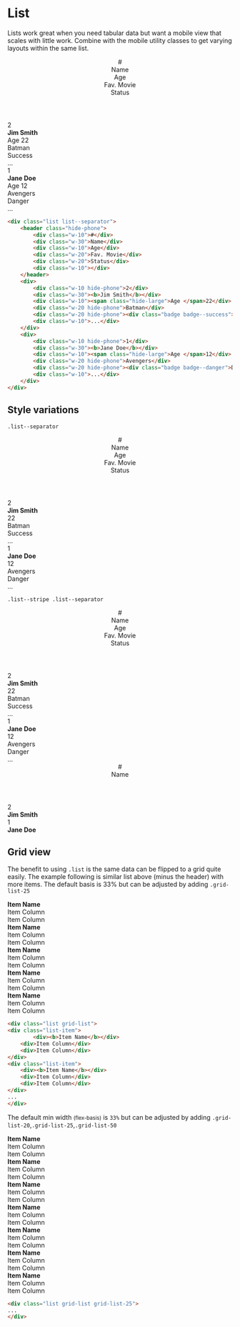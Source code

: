 # List

Lists work great when you need tabular data but want a mobile view that scales with little work. Combine with the mobile utility classes to get varying layouts within the same list.

<div class="list list--separator">
    <header class="hide-phone">
        <div class="w-10">#</div>
        <div class="w-30">Name</div>
        <div class="w-10">Age</div>
        <div class="w-20">Fav. Movie</div>
        <div class="w-20">Status</div>
        <div class="w-10"></div>
    </header>
    <div>
        <div class="w-10 hide-phone">2</div>
        <div class="w-30"><b>Jim Smith</b></div>
        <div class="w-10"><span class="hide-large">Age </span>22</div>
        <div class="w-20 hide-phone">Batman</div>
        <div class="w-20 hide-phone"><div class="badge badge--success">Success</div></div>
        <div class="w-10">...</div>
    </div>
    <div>
        <div class="w-10 hide-phone">1</div>
        <div class="w-30"><b>Jane Doe</b></div>
        <div class="w-10"><span class="hide-large">Age </span>12</div>
        <div class="w-20 hide-phone">Avengers</div>
        <div class="w-20 hide-phone"><div class="badge badge--danger">Danger</div></div>
        <div class="w-10">...</div>
    </div>
</div>

```html
<div class="list list--separator">
    <header class="hide-phone">
        <div class="w-10">#</div>
        <div class="w-30">Name</div>
        <div class="w-10">Age</div>
        <div class="w-20">Fav. Movie</div>
        <div class="w-20">Status</div>
        <div class="w-10"></div>
    </header>
    <div>
        <div class="w-10 hide-phone">2</div>
        <div class="w-30"><b>Jim Smith</b></div>
        <div class="w-10"><span class="hide-large">Age </span>22</div>
        <div class="w-20 hide-phone">Batman</div>
        <div class="w-20 hide-phone"><div class="badge badge--success">Success</div></div>
        <div class="w-10">...</div>
    </div>
    <div>
        <div class="w-10 hide-phone">1</div>
        <div class="w-30"><b>Jane Doe</b></div>
        <div class="w-10"><span class="hide-large">Age </span>12</div>
        <div class="w-20 hide-phone">Avengers</div>
        <div class="w-20 hide-phone"><div class="badge badge--danger">Danger</div></div>
        <div class="w-10">...</div>
    </div>
</div>
```

## Style variations

``.list--separator``

<div class="list list--separator">
    <header>
        <div>#</div>
        <div class="w-40">Name</div>
        <div>Age</div>
        <div>Fav. Movie</div>
        <div>Status</div>
        <div></div>
    </header>
    <div>
        <div>2</div>
        <div class="w-40"><b>Jim Smith</b></div>
        <div>22</div>
        <div>Batman</div>
        <div><div class="badge badge--success">Success</div></div>
        <div>...</div>
    </div>
    <div>
        <div>1</div>
        <div class="w-40"><b>Jane Doe</b></div>
        <div>12</div>
        <div>Avengers</div>
        <div><div class="badge badge--danger">Danger</div></div>
        <div>...</div>
    </div>
</div>

``.list--stripe .list--separator``

<div class="list list--separator list--stripe">
    <header>
        <div class="w-10">#</div>
        <div class="w-30">Name</div>
        <div class="w-10">Age</div>
        <div class="w-20">Fav. Movie</div>
        <div class="w-20">Status</div>
        <div class="w-10"></div>
    </header>
    <div>
        <div class="w-10">2</div>
        <div class="w-30"><b>Jim Smith</b></div>
        <div class="w-10">22</div>
        <div class="w-20">Batman</div>
        <div class="w-20"><div class="badge badge--success">Success</div></div>
        <div class="w-10">...</div>
    </div>
    <div>
        <div class="w-10">1</div>
        <div class="w-30"><b>Jane Doe</b></div>
        <div class="w-10">12</div>
        <div class="w-20">Avengers</div>
        <div class="w-20"><div class="badge badge--danger">Danger</div></div>
        <div class="w-10">...</div>
    </div>
</div>

<div class="list list--separator list--stripe">
    <header>
        <div class="w-10">#</div>
        <div>Name</div>
    </header>
    <div>
        <div class="w-10">2</div>
        <div><b>Jim Smith</b></div>
    </div>
    <div>
        <div class="w-10">1</div>
        <div><b>Jane Doe</b></div>
    </div>
</div>

<h2>Grid view</h2>
<p>The benefit to using <code>.list</code> is the same data can be flipped to a grid quite easily. The example following is similar list above (minus the header) with more items. The default basis is 33% but can be adjusted by adding <code>.grid-list-25</code></p>

<div class="list grid-list">
    <div class="list-item">
        <div><b>Item Name</b></div>
        <div>Item Column</div>
        <div>Item Column</div>
    </div>
    <div class="list-item">
        <div><b>Item Name</b></div>
        <div>Item Column</div>
        <div>Item Column</div>
    </div>
    <div class="list-item">
        <div><b>Item Name</b></div>
        <div>Item Column</div>
        <div>Item Column</div>
    </div>
    <div class="list-item">
        <div><b>Item Name</b></div>
        <div>Item Column</div>
        <div>Item Column</div>
    </div>
    <div class="list-item">
        <div><b>Item Name</b></div>
        <div>Item Column</div>
        <div>Item Column</div>
    </div>
</div>

```html
<div class="list grid-list">
<div class="list-item">
        <div><b>Item Name</b></div>
    <div>Item Column</div>
    <div>Item Column</div>
</div>
<div class="list-item">
    <div><b>Item Name</b></div>
    <div>Item Column</div>
    <div>Item Column</div>
</div>
...
</div>
```

<p>The default min width <small class="sub-note">(flex-basis)</small> is <code>33%</code> but can be adjusted by adding <code>.grid-list-20</code>,<code>.grid-list-25</code>,<code>.grid-list-50</code></p>

<div class="list grid-list grid-list-25">
    <div class="list-item">
        <div><b>Item Name</b></div>
        <div>Item Column</div>
        <div>Item Column</div>
    </div>
    <div class="list-item">
        <div><b>Item Name</b></div>
        <div>Item Column</div>
        <div>Item Column</div>
    </div>
    <div class="list-item">
        <div><b>Item Name</b></div>
        <div>Item Column</div>
        <div>Item Column</div>
    </div>
    <div class="list-item">
        <div><b>Item Name</b></div>
        <div>Item Column</div>
        <div>Item Column</div>
    </div>
    <div class="list-item">
        <div><b>Item Name</b></div>
        <div>Item Column</div>
        <div>Item Column</div>
    </div>
    <div class="list-item">
        <div><b>Item Name</b></div>
        <div>Item Column</div>
        <div>Item Column</div>
    </div>
    <div class="list-item">
        <div><b>Item Name</b></div>
        <div>Item Column</div>
        <div>Item Column</div>
    </div>
</div>

```html
<div class="list grid-list grid-list-25">
...
</div>
```